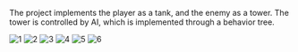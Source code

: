 The project implements the player as a tank, and the enemy as a tower.
The tower is controlled by AI, which is implemented through a behavior tree.

![1](https://github.com/user-attachments/assets/4f3bf4ae-0806-4675-8412-18474d3b2a7a)
![2](https://github.com/user-attachments/assets/848bcd44-357a-4927-95af-50e01e15892d)
![3](https://github.com/user-attachments/assets/ba11cc94-43d4-4b4d-8cae-fefeac487631)
![4](https://github.com/user-attachments/assets/7085409c-b79a-4d94-8f6a-58f5a41dc736)
![5](https://github.com/user-attachments/assets/2a0e2b09-dcc2-4d47-b128-17d256e18d79)
![6](https://github.com/user-attachments/assets/774af17d-ba5a-425f-a423-74cc61f45f60)
